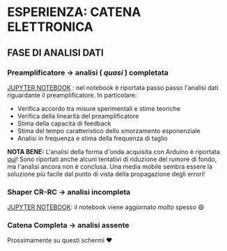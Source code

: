 # ESPERIENZA: CATENA ELETTRONICA

## FASE DI ANALISI DATI 

### Preamplificatore  &rarr; analisi ( _quasi_ ) completata

[JUPYTER
NOTEBOOK](https://nbviewer.jupyter.org/github/niklai99/physics_laboratory_2020_2021/blob/master/CATENA%20ELETTRONICA/Python/PreAmp%20-%20Analysis.ipynb)
: nel notebook è riportata passo passo l'analisi dati riguardante il preamplificatore. In particolare:

* Verifica accordo tra misure sperimentali e stime teoriche
* Verifica della linearità del preamplificatore
* Stima della capacità di feedback 
* Stima del tempo caratteristico dello smorzamento esponenziale
* Analisi in frequenza e stima della frequenza di taglio

**NOTA BENE:** L'analisi della forma d'onda acquisita con Arduino è riportata
[qui](https://nbviewer.jupyter.org/github/niklai99/physics_laboratory_2020_2021/blob/master/CATENA%20ELETTRONICA/Python/Arduino%20-%20Noise%20Reduction.ipynb)!
Sono riportati anche alcuni tentativi di riduzione del rumore di fondo, ma l'analisi ancora non è conclusa. Una media
mobile sembra essere la soluzione più facile dal punto di vista della propagazione degli errori!

### Shaper CR-RC  &rarr; analisi incompleta

[JUPYTER
NOTEBOOK](https://nbviewer.jupyter.org/github/niklai99/physics_laboratory_2020_2021/blob/master/CATENA%20ELETTRONICA/Python/Shaper%20-%20Analysis.ipynb):
il notebook viene aggiornato _molto_ spesso :smile:

### Catena Completa  &rarr; analisi assente

Prossimamente su questi schermi :heart:

